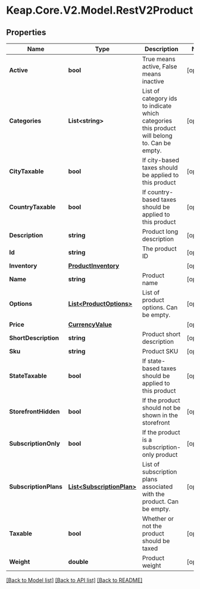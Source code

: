 # Keap.Core.V2.Model.RestV2Product

## Properties

Name | Type | Description | Notes
------------ | ------------- | ------------- | -------------
**Active** | **bool** | True means active, False means inactive | [optional] 
**Categories** | **List&lt;string&gt;** | List of category ids to indicate which categories this product will belong to. Can be empty. | [optional] 
**CityTaxable** | **bool** | If city-based taxes should be applied to this product | [optional] 
**CountryTaxable** | **bool** | If country-based taxes should be applied to this product | [optional] 
**Description** | **string** | Product long description | [optional] 
**Id** | **string** | The product ID | [optional] 
**Inventory** | [**ProductInventory**](ProductInventory.md) |  | [optional] 
**Name** | **string** | Product name | [optional] 
**Options** | [**List&lt;ProductOptions&gt;**](ProductOptions.md) | List of product options. Can be empty. | [optional] 
**Price** | [**CurrencyValue**](CurrencyValue.md) |  | [optional] 
**ShortDescription** | **string** | Product short description | [optional] 
**Sku** | **string** | Product SKU | [optional] 
**StateTaxable** | **bool** | If state-based taxes should be applied to this product | [optional] 
**StorefrontHidden** | **bool** | If the product should not be shown in the storefront | [optional] 
**SubscriptionOnly** | **bool** | If the product is a subscription-only product | [optional] 
**SubscriptionPlans** | [**List&lt;SubscriptionPlan&gt;**](SubscriptionPlan.md) | List of subscription plans associated with the product. Can be empty. | [optional] 
**Taxable** | **bool** | Whether or not the product should be taxed | [optional] 
**Weight** | **double** | Product weight | [optional] 

[[Back to Model list]](../README.md#documentation-for-models) [[Back to API list]](../README.md#documentation-for-api-endpoints) [[Back to README]](../README.md)

